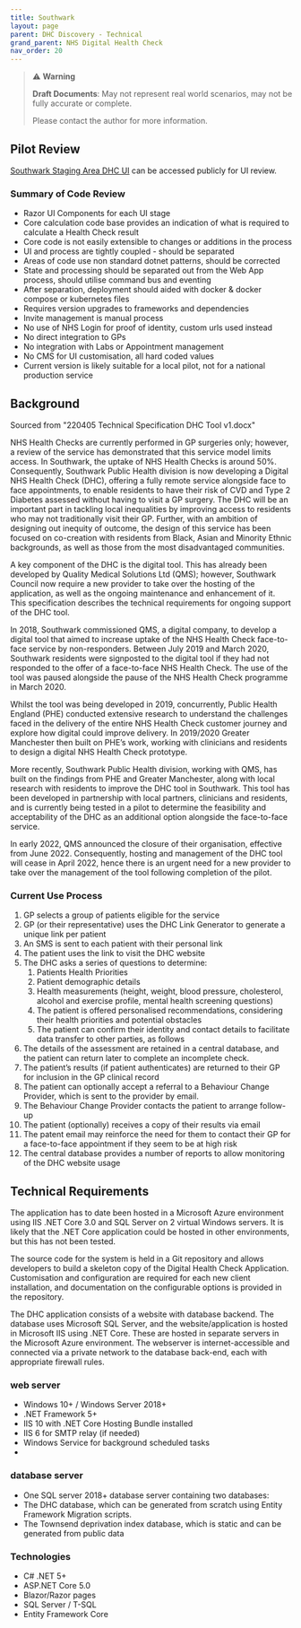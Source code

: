 ```yaml
---
title: Southwark
layout: page
parent: DHC Discovery - Technical
grand_parent: NHS Digital Health Check
nav_order: 20
---
```


> ⚠️ **Warning**
>  
> **Draft Documents**: May not represent real world scenarios, may not be fully accurate or complete.
>
> Please contact the author for more information.

## Pilot Review
[Southwark Staging Area DHC UI](https://stagingsouthwarkdhctest.qxlva.io) can be accessed publicly for UI review.

### Summary of Code Review
- Razor UI Components for each UI stage
- Core calculation code base provides an indication of what is required to calculate a Health Check result
- Core code is not easily extensible to changes or additions in the process
- UI and process are tightly coupled - should be separated 
- Areas of code use non standard dotnet patterns, should be corrected
- State and processing should be separated out from the Web App process, should utilise command bus and eventing
- After separation, deployment should aided with docker & docker compose or kubernetes files 
- Requires version upgrades to frameworks and dependencies
- Invite management is manual process 
- No use of NHS Login for proof of identity, custom urls used instead
- No direct integration to GPs
- No integration with Labs or Appointment management
- No CMS for UI customisation, all hard coded values
- Current version is likely suitable for a local pilot, not for a national production service

## Background 

Sourced from "220405 Technical Specification DHC Tool v1.docx"

NHS Health Checks are currently performed in GP surgeries only; however, a review of the service has demonstrated that this service model limits access. In Southwark, the uptake of NHS Health Checks is around 50%. Consequently, Southwark Public Health division is now developing a Digital NHS Health Check (DHC), offering a fully remote service alongside face to face appointments, to enable residents to have their risk of CVD and Type 2 Diabetes assessed without having to visit a GP surgery. The DHC will be an important part in tackling local inequalities by improving access to residents who may not traditionally visit their GP. Further, with an ambition of designing out inequity of outcome, the design of this service has been focused on co-creation with residents from Black, Asian and Minority Ethnic backgrounds, as well as those from the most disadvantaged communities.

A key component of the DHC is the digital tool. This has already been developed by Quality Medical Solutions Ltd (QMS); however, Southwark Council now require a new provider to take over the hosting of the application, as well as the ongoing maintenance and enhancement of it. This specification describes the technical requirements for ongoing support of the DHC tool.


In 2018, Southwark commissioned QMS, a digital company, to develop a digital tool that aimed to increase uptake of the NHS Health Check face-to-face service by non-responders. Between July 2019 and March 2020, Southwark residents were signposted to the digital tool if they had not responded to the offer of a face-to-face NHS Health Check. The use of the tool was paused alongside the pause of the NHS Health Check programme in March 2020. 

Whilst the tool was being developed in 2019, concurrently, Public Health England (PHE) conducted extensive research to understand the challenges faced in the delivery of the entire NHS Health Check customer journey and explore how digital could improve delivery. In 2019/2020 Greater Manchester then built on PHE’s work, working with clinicians and residents to design a digital NHS Health Check prototype. 

More recently, Southwark Public Health division, working with QMS, has built on the findings from PHE and Greater Manchester, along with local research with residents to improve the DHC tool in Southwark. This tool has been developed in partnership with local partners, clinicians and residents, and is currently being tested in a pilot to determine the feasibility and acceptability of the DHC as an additional option alongside the face-to-face service. 

In early 2022, QMS announced the closure of their organisation, effective from June 2022. Consequently, hosting and management of the DHC tool will cease in April 2022, hence there is an urgent need for a new provider to take over the management of the tool following completion of the pilot. 

### Current Use Process

1.	GP selects a group of patients eligible for the service
2.	GP (or their representative) uses the DHC Link Generator to generate a unique link per patient
3.	An SMS is sent to each patient with their personal link
4.	The patient uses the link to visit the DHC website
5.	The DHC asks a series of questions to determine:
    1.	Patients Health Priorities
    2.	Patient demographic details
    3.	Health measurements (height, weight, blood pressure, cholesterol, alcohol and exercise profile, mental health screening questions)
    4.	The patient is offered personalised recommendations, considering their health priorities and potential obstacles
    5.	The patient can confirm their identity and contact details to facilitate data transfer to other parties, as follows
6.	The details of the assessment are retained in a central database, and the patient can return later to complete an incomplete check.
7.	The patient’s results (if patient authenticates) are returned to their GP for inclusion in the GP clinical record
8.	The patient can optionally accept a referral to a Behaviour Change Provider, which is sent to the provider by email.  
9.	The Behaviour Change Provider contacts the patient to arrange follow-up
10.	The patient (optionally) receives a copy of their results via email
11.	The patent email may reinforce the need for them to contact their GP for a face-to-face appointment if they seem to be at high risk
12.	The central database provides a number of reports to allow monitoring of the DHC website usage


## Technical Requirements

The application has to date been hosted in a Microsoft Azure environment using IIS .NET Core 3.0 and SQL Server on 2 virtual Windows servers.  It is likely that the .NET Core application could be hosted in other environments, but this has not been tested. 

The source code for the system is held in a Git repository and allows developers to build a skeleton copy of the Digital Health Check Application. Customisation and configuration are required for each new client installation, and documentation on the configurable options is provided in the repository.

The DHC application consists of a website with database backend. The database uses Microsoft SQL Server, and the website/application is hosted in Microsoft IIS using .NET Core.  These are hosted in separate servers in the Microsoft Azure environment.  The webserver is internet-accessible and connected via a private network to the database back-end, each with appropriate firewall rules.

### web server
- Windows 10+ / Windows Server 2018+
- .NET Framework 5+
- IIS 10 with .NET Core Hosting Bundle installed
- IIS 6 for SMTP relay (if needed)
- Windows Service for background scheduled tasks
- 
### database server
- One SQL server 2018+ database server containing two databases:
- The DHC database, which can be generated from scratch using Entity Framework Migration scripts.
- The Townsend deprivation index database, which is static and can be generated from public data

### Technologies

- C# .NET 5+
- ASP.NET Core 5.0
- Blazor/Razor pages
- SQL Server / T-SQL
- Entity Framework Core



